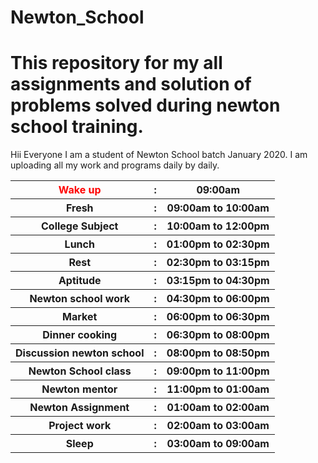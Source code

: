 # Newton_School
# <b>This repository for my all assignments and solution of  problems solved during newton school training.</b>
Hii Everyone I am a student of Newton School batch January 2020.
I am uploading all my work and programs daily by daily.
<table>
  <tr><th style='color:red;'>Wake up</th><th>       				:		</th><th>09:00am</th></tr>
<tr><th>Fresh		</th><th>			:		</th><th>09:00am to 10:00am</th></tr>
<tr><th>College Subject	</th><th>		:	</th><th>	10:00am to 12:00pm</th></tr>
<tr><th>Lunch			</th><th>		:		</th><th>01:00pm to 02:30pm</th></tr>
<tr><th>Rest	</th><th>				:		</th><th>02:30pm to 03:15pm</th></tr>
<tr><th>Aptitude</th><th>				:	</th><th>	03:15pm to 04:30pm</th></tr>
<tr><th>Newton school work	</th><th>		:	</th><th>	04:30pm to 06:00pm</th></tr>
<tr><th>Market		</th><th>			:	</th><th>	06:00pm to 06:30pm</th></tr>
<tr><th>Dinner cooking	</th><th>		:	</th><th>	06:30pm to 08:00pm</th></tr>
<tr><th>Discussion newton school</th><th>		:	</th><th>	08:00pm to 08:50pm</th></tr>
<tr><th>Newton School class	</th><th>	:		</th><th>09:00pm to 11:00pm</th></tr>
<tr><th>Newton mentor	</th><th>		:		</th><th>11:00pm to 01:00am</th></tr>
<tr><th>Newton Assignment	</th><th>		:		</th><th>01:00am to 02:00am</th></tr>
<tr><th>Project work	</th><th>			:		</th><th>02:00am to 03:00am</th></tr>
<tr><th>Sleep		</th><th>			:		</th><th>03:00am to 09:00am</th></tr>
 </table>

